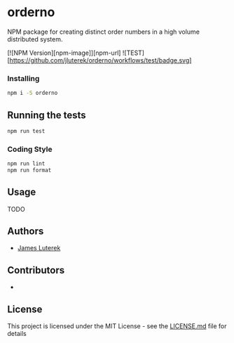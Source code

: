 # orderno

NPM package for creating distinct order numbers in a high volume distributed system.

[![NPM Version][npm-image]][npm-url]
![TEST][https://github.com/jluterek/orderno/workflows/test/badge.svg]

### Installing

```bash
npm i -S orderno
```

## Running the tests

```bash
npm run test
```

### Coding Style

```bash
npm run lint
npm run format
```

## Usage

TODO

## Authors

- [James Luterek](https://github.com/jluterek)

## Contributors

-

## License

This project is licensed under the MIT License - see the [LICENSE.md](LICENSE.md) file for details
